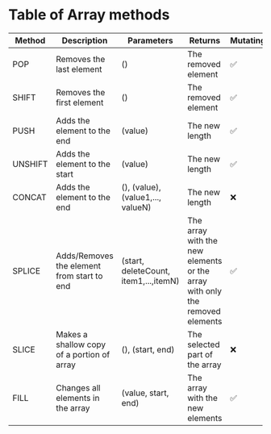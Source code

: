 # Table of Array methods

| Method  | Description                                 | Parameters                            | Returns                                                                     | Mutating           |
| ------- | ------------------------------------------- | ------------------------------------- | --------------------------------------------------------------------------- | ------------------ |
| POP     | Removes the last element                    | ()                                    | The removed element                                                         | :white_check_mark: |
| SHIFT   | Removes the first element                   | ()                                    | The removed element                                                         | :white_check_mark: |
| PUSH    | Adds the element to the end                 | (value)                               | The new length                                                              | :white_check_mark: |
| UNSHIFT | Adds the element to the start               | (value)                               | The new length                                                              | :white_check_mark: |
| CONCAT  | Adds the element to the end                 | (), (value), (value1,..., valueN)     | The new length                                                              | :x:                |
| SPLICE  | Adds/Removes the element from start to end  | (start, deleteCount, item1,...,itemN) | The array with the new elements or the array with only the removed elements | :white_check_mark: |
| SLICE   | Makes a shallow copy of a portion of  array | (), (start, end)                      | The selected part of the array                                              | :x:                |
| FILL    | Changes all elements in the array           | (value, start, end)                   | The array with the new elements                                             | :white_check_mark: |